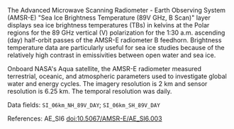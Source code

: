 The Advanced Microwave Scanning Radiometer - Earth Observing System (AMSR-E) "Sea Ice Brightness Temperature (89V GHz, B Scan)" layer displays sea ice brightness temperatures (TBs) in kelvins at the Polar regions for the 89 GHz vertical (V) polarization for the 1:30 a.m. ascending (day) half-orbit passes of the AMSR-E radiometer B feedhorn. Brightness temperature data are particularly useful for sea ice studies because of the relatively high contrast in emissivities between open water and sea ice.

Onboard NASA's Aqua satellite, the AMSR-E radiometer measured terrestrial, oceanic, and atmospheric parameters used to investigate global water and energy cycles. The imagery resolution is 2 km and sensor resolution is 6.25 km. The temporal resolution was daily.

Data fields: `SI_06km_NH_89V_DAY`; `SI_06km_SH_89V_DAY`

References: AE_SI6 [doi:10.5067/AMSR-E/AE_SI6.003](https://doi.org/10.5067/AMSR-E/AE_SI6.003)
